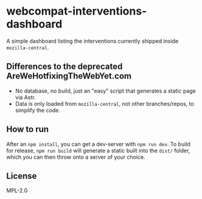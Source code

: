 # webcompat-interventions-dashboard

A simple dashboard listing the interventions currently shipped inside `mozilla-central`.

## Differences to the deprecated AreWeHotfixingTheWebYet.com

- No database, no build, just an "easy" script that generates a static page via Astr.
- Data is only loaded from `mozilla-central`, not other branches/repos, to simplify the code.

## How to run

After an `npm install`, you can get a dev-server with `npm run dev`. To build for release, `npm run build` will generate a static built into the `dist/` folder, which you can then throw onto a server of your choice.

## License

MPL-2.0
